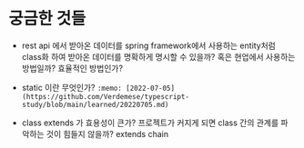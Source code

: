 # 궁금한 것들

- rest api 에서 받아온 데이터를 spring framework에서 사용하는 entity처럼 class화 하여 받아온 데이터를 명확하게 명시할 수 있을까? 혹은 현업에서 사용하는 방법일까? 효율적인 방법인가?

- static 이란 무엇인가?
`:memo: [2022-07-05](https://github.com/Verdemese/typescript-study/blob/main/learned/20220705.md)`

- class extends 가 효용성이 큰가? 프로젝트가 커지게 되면 class 간의 관계를 파악하는 것이 힘들지 않을까? extends chain